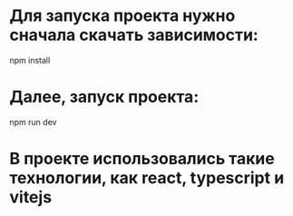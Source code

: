 # Для запуска проекта нужно сначала скачать зависимости: 
npm install 

# Далее, запуск проекта:
npm run dev

# В проекте использовались такие технологии, как react, typescript и vitejs